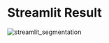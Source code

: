 # Streamlit Result

![streamlit_segmentation](https://user-images.githubusercontent.com/85323176/169275029-2ce055c9-e49a-4951-8299-def909e0cec3.gif)
